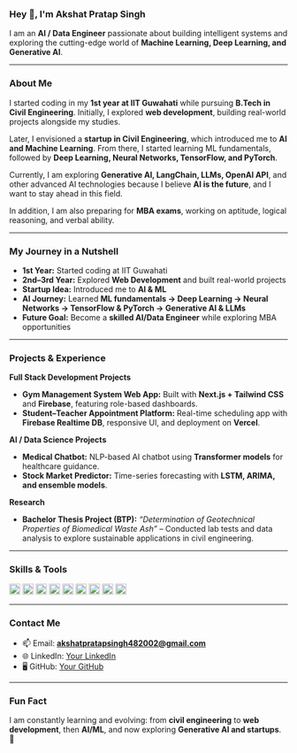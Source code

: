 ### Hey 👋, I'm Akshat Pratap Singh

I am an **AI / Data Engineer** passionate about building intelligent systems and exploring the cutting-edge world of **Machine Learning, Deep Learning, and Generative AI**.  

---

### About Me

I started coding in my **1st year at IIT Guwahati** while pursuing **B.Tech in Civil Engineering**. Initially, I explored **web development**, building real-world projects alongside my studies.  

Later, I envisioned a **startup in Civil Engineering**, which introduced me to **AI and Machine Learning**. From there, I started learning ML fundamentals, followed by **Deep Learning, Neural Networks, TensorFlow, and PyTorch**.  

Currently, I am exploring **Generative AI, LangChain, LLMs, OpenAI API**, and other advanced AI technologies because I believe **AI is the future**, and I want to stay ahead in this field.  

In addition, I am also preparing for **MBA exams**, working on aptitude, logical reasoning, and verbal ability.  

---

### My Journey in a Nutshell

- **1st Year:** Started coding at IIT Guwahati  
- **2nd–3rd Year:** Explored **Web Development** and built real-world projects  
- **Startup Idea:** Introduced me to **AI & ML**  
- **AI Journey:** Learned **ML fundamentals → Deep Learning → Neural Networks → TensorFlow & PyTorch → Generative AI & LLMs**  
- **Future Goal:** Become a **skilled AI/Data Engineer** while exploring MBA opportunities  

---

### Projects & Experience

**Full Stack Development Projects**  
- **Gym Management System Web App:** Built with **Next.js + Tailwind CSS** and **Firebase**, featuring role-based dashboards.  
- **Student–Teacher Appointment Platform:** Real-time scheduling app with **Firebase Realtime DB**, responsive UI, and deployment on **Vercel**.  

**AI / Data Science Projects**  
- **Medical Chatbot:** NLP-based AI chatbot using **Transformer models** for healthcare guidance.  
- **Stock Market Predictor:** Time-series forecasting with **LSTM, ARIMA, and ensemble models**.  

**Research**  
- **Bachelor Thesis Project (BTP):** *“Determination of Geotechnical Properties of Biomedical Waste Ash”* – Conducted lab tests and data analysis to explore sustainable applications in civil engineering.  

---

### Skills & Tools

<code><img height="20" src="https://cdn.jsdelivr.net/npm/simple-icons@3.12.2/icons/python.svg"></code>
<code><img height="20" src="https://cdn.jsdelivr.net/npm/simple-icons@3.12.2/icons/javascript.svg"></code>
<code><img height="20" src="https://cdn.jsdelivr.net/npm/simple-icons@3.12.2/icons/react.svg"></code>
<code><img height="20" src="https://cdn.jsdelivr.net/npm/simple-icons@3.12.2/icons/node-dot-js.svg"></code>
<code><img height="20" src="https://cdn.jsdelivr.net/npm/simple-icons@3.12.2/icons/firebase.svg"></code>
<code><img height="20" src="https://cdn.jsdelivr.net/npm/simple-icons@3.12.2/icons/tensorflow.svg"></code>
<code><img height="20" src="https://cdn.jsdelivr.net/npm/simple-icons@3.12.2/icons/pytorch.svg"></code>
<code><img height="20" src="https://cdn.jsdelivr.net/npm/simple-icons@3.12.2/icons/git.svg"></code>
<code><img height="20" src="https://cdn.jsdelivr.net/npm/simple-icons@3.12.2/icons/github.svg"></code>

---

### Contact Me

- 📫 Email: **akshatpratapsingh482002@gmail.com**  
- 🌐 LinkedIn: [Your LinkedIn](https://linkedin.com/in/akshat-pratap-singh-b6833819a)  
- 🖥 GitHub: [Your GitHub](https://github.com/Akshat48002)  

---

### Fun Fact

I am constantly learning and evolving: from **civil engineering** to **web development**, then **AI/ML**, and now exploring **Generative AI and startups**. 🚀
